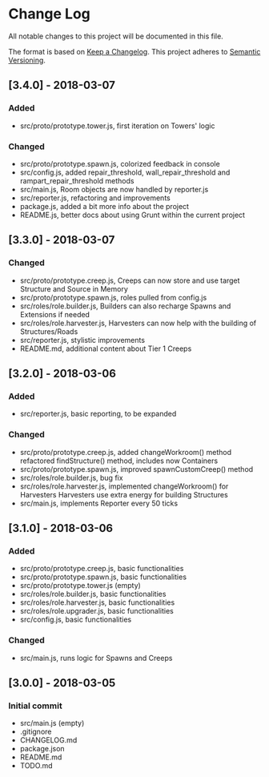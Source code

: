 # Change Log
All notable changes to this project will be documented in this file.

The format is based on [Keep a Changelog](http://keepachangelog.com/).
This project adheres to [Semantic Versioning](http://semver.org/).

## [3.4.0] - 2018-03-07
### Added
- src/proto/prototype.tower.js, first iteration on Towers' logic

### Changed
- src/proto/prototype.spawn.js, colorized feedback in console
- src/config.js, added repair_threshold, wall_repair_threshold and rampart_repair_threshold methods
- src/main.js, Room objects are now handled by reporter.js
- src/reporter.js, refactoring and improvements
- package.js, added a bit more info about the project
- README.js, better docs about using Grunt within the current project

## [3.3.0] - 2018-03-07
### Changed
- src/proto/prototype.creep.js, Creeps can now store and use target Structure and Source in Memory
- src/proto/prototype.spawn.js, roles pulled from config.js
- src/roles/role.builder.js, Builders can also recharge Spawns and Extensions if needed
- src/roles/role.harvester.js, Harvesters can now help with the building of Structures/Roads
- src/reporter.js, stylistic improvements
- README.md, additional content about Tier 1 Creeps

## [3.2.0] - 2018-03-06
### Added
- src/reporter.js, basic reporting, to be expanded

### Changed
- src/proto/prototype.creep.js, added changeWorkroom() method
                                refactored findStructure() method, includes now Containers
- src/proto/prototype.spawn.js, improved spawnCustomCreep() method
- src/roles/role.builder.js, bug fix
- src/roles/role.harvester.js, implemented changeWorkroom() for Harvesters
                               Harvesters use extra energy for building Structures
- src/main.js, implements Reporter every 50 ticks

## [3.1.0] - 2018-03-06
### Added
- src/proto/prototype.creep.js, basic functionalities
- src/proto/prototype.spawn.js, basic functionalities
- src/proto/prototype.tower.js (empty)
- src/roles/role.builder.js, basic functionalities
- src/roles/role.harvester.js, basic functionalities
- src/roles/role.upgrader.js, basic functionalities
- src/config.js, basic functionalities

### Changed
- src/main.js, runs logic for Spawns and Creeps

## [3.0.0] - 2018-03-05
### Initial commit
- src/main.js (empty)
- .gitignore
- CHANGELOG.md
- package.json
- README.md
- TODO.md
